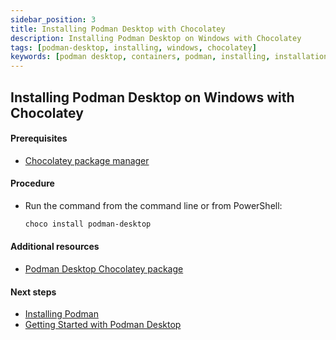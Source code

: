 ```yaml
---
sidebar_position: 3
title: Installing Podman Desktop with Chocolatey
description: Installing Podman Desktop on Windows with Chocolatey
tags: [podman-desktop, installing, windows, chocolatey]
keywords: [podman desktop, containers, podman, installing, installation, windows, chocolatey]
---
```


## Installing Podman Desktop on Windows with Chocolatey

#### Prerequisites

* [Chocolatey package manager](https://chocolatey.org/install)

#### Procedure

* Run the command from the command line or from PowerShell:

    ```sh
    choco install podman-desktop
    ```

#### Additional resources

* [Podman Desktop Chocolatey package](https://community.chocolatey.org/packages/podman-desktop)

#### Next steps

* [Installing Podman](installing-podman-with-podman-desktop)
* [Getting Started with Podman Desktop](/docs/getting-started/getting-started)
